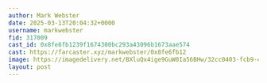 ```yaml
---
author: Mark Webster
date: 2025-03-13T20:04:32+0000
username: markwebster
fid: 317009
cast_id: 0x8fe6fb1239f1674300bc293a43096b1673aae574
cast: https://farcaster.xyz/markwebster/0x8fe6fb12
image: https://imagedelivery.net/BXluQx4ige9GuW0Ia56BHw/32cc0403-fcb9-4950-ba2e-bebc1ffc0600/original
layout: post
---
```


<img src='https://imagedelivery.net/BXluQx4ige9GuW0Ia56BHw/32cc0403-fcb9-4950-ba2e-bebc1ffc0600/original' alt='' referrerpolicy='no-referrer'/>
